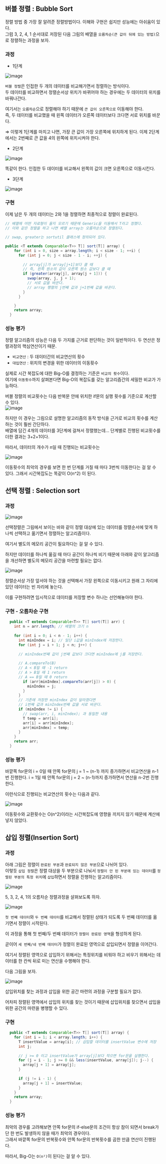 ## 버블 정렬 : Bubble Sort

정렬 방법 중 가장 잘 알려준 정렬방법이다. 이해와 구현은 쉽지만 성능에는 아쉬움이 있다.  
그럼 3, 2, 4, 1 순서대로 저장된 다음 그림의 배열을 `오름차순(큰 값이 뒤에 있는 방법)`으로 정렬하는 과정을 보자.

### 과정 

- 1단계 

![image](https://user-images.githubusercontent.com/64796257/150472504-d0f86536-3ddf-442b-a689-bbc918c50523.png)

`버블 정렬`은 인접한 두 개의 데이터를 비교해가면서 정렬하는 방식이다.   
두 데이터를 비교하면서 정렬순서상 위치가 바뀌어야 하는 경우에는 두 데이터의 위치를 바꿔나간다. 

여기서는 `오름차순`으로 정렬해야 하기 때문에 `큰 값이 오른쪽으로` 이동해야 한다.  
즉, 두 데이터를 비교했을 때 왼쪽 데이터가 오른쪽 데이터보다 크다면 서로 위치를 바꾼다.

⇒ 이렇게 1단계를 마치고 나면, 가장 큰 값이 가장 오른쪽에 위치하게 된다. 이제 2단계에서는 2번째로 큰 값을 4의 왼쪽에 위치시켜야 한다.

- 2단계 

![image](https://user-images.githubusercontent.com/64796257/150472613-c6dacdcc-69da-4301-8c28-c0eea92fcd20.png)

똑같이 한다. 인접한 두 데이터를 비교해서 왼쪽의 값이 크면 오른쪽으로 이동시킨다.

- 3단계 

![image](https://user-images.githubusercontent.com/64796257/150472638-cfb8c083-5f83-46d7-b49e-5152e4e27287.png)

### 구현 

이제 남은 두 개의 데이터는 2와 1을 정렬하면 최종적으로 정렬이 완료된다.
``` java
// 배열에 어떤 자료형이 올지 모르기 때문에 Generic을 이용해서 T라고 정했다.
// 이와 같은 정렬을 하고 나면 배열 array는 오름차순으로 정렬된다. 

// swap, greater는 sortutil 클래스에 정의되어 있다. 

public <T extends Comparable<T>> T[] sort(T[] array) {
    for (int i = 0, size = array.length; i < size - 1; ++i) {
      for (int j = 0; j < size - 1 - i; ++j) {
    	  
    	// array[j]가 array[j+1]보다 클 때
    	// 즉, 왼쪽 원소의 값이 오른쪽 원소 값보다 클 때
        if (greater(array[j], array[j + 1])) {
          swap(array, j, j + 1);
          // 서로 값을 바꾼다. 
          // array 행렬의 j번째 값과 j+1번째 값을 바꾼다.
        }
      }

    }
    return array;
  }
```

### 성능 평가 
정렬 알고리즘의 성능은 다음 두 가지를 근거로 판단하는 것이 일반적이다. 두 연산은 정렬과정의 핵심연산이기 때문.
- `비교연산` : 두 데이터간의 비교연산의 횟수
- `대입연산` : 위치의 변경을 위한 데이터의 이동횟수

실제로 시간 복잡도에 대한 Big-O를 결정하는 기준은 `비교의 횟수`이다.  
여기에 `이동횟수`까지 살펴본다면 Big-O의 복잡도를 갖는 알고리즘간의 세밀한 비교가 가능하다.

버블 정렬의 비교횟수는 다음 반복문 안에 위치한 if문의 실행 횟수를 기준으로 계산할 수 있다.  
![image](https://user-images.githubusercontent.com/64796257/150474559-d47b0579-7d40-4cb3-ae9c-82d0e9ccba7f.png)

하지만 이 경우는 그림으로 설명한 알고리즘의 동작 방식을 근거로 비교의 횟수를 계산하는 것이 훨씬 간단하다.  
배열에 담긴 4개의 데이터를 3단계에 걸쳐서 정렬했는데... 단계별로 진행된 비교횟수를 더한 결과는 3+2+1이다.

따라서, 데이터의 개수가 n일 때 진행되는 비교횟수는 

![image](https://user-images.githubusercontent.com/64796257/150474614-b615a355-1ce9-4d59-b9c6-a68d971a4a7b.png)

이동횟수의 최악의 경우를 보면 한 번 단계를 거칠 때 마다 3번씩 이동한다는 걸 알 수 있다. 그래서 시간복잡도는 똑같이 O(n^2) 이 된다.

## 선택 정렬 : Selection sort 

### 과정 
![image](https://user-images.githubusercontent.com/64796257/150474727-3effb8a3-3fc6-466c-83b6-2dca2725971b.png)

선택정렬은 그림에서 보이는 바와 같이 정렬 대상에 있는 데이터를 정렬순서에 맞게 하나씩 선택하고 옮기면서 정렬하는 알고리즘이다.

여기서 별도의 메모리 공간이 필요하다는 걸 알 수 있다. 

하지만 데이터를 하나씩 옮길 때 마다 공간이 하나씩 비기 때문에 아래와 같이 알고리즘을 개선하면 별도의 메모리 공간을 마련할 필요는 없다.

![image](https://user-images.githubusercontent.com/64796257/150474870-c1b3e0f1-a4e1-49f2-9707-07dc563c8015.png)

정렬순서상 가장 앞서야 하는 것을 선택해서 가장 왼쪽으로 이동시키고 원래 그 자리에 있던 데이터는 빈 자리에 놓는다.

이를 구현하려면 임시적으로 데이터를 저장할 변수 하나는 선언해놓아야 한다.

### 구현 - 오름차순 구현
``` java
  public <T extends Comparable<T>> T[] sort(T[] arr) {
    int n = arr.length; // 배열의 크기 n
    
    for (int i = 0; i < n - 1; i++) {
      int minIndex = i; // 일단 i값을 minIndex에 저장한다.
      for (int j = i + 1; j < n; j++) {
      
      // minIndex번째 값이 j번째 값보다 크다면 minIndex에 j를 저장한다.
      
      // A.compareTo(B) 
      // A < B일 때 -1 return
      // A > B일 때 1 return
      // A == B일 때 0 return
        if (arr[minIndex].compareTo(arr[j]) > 0) {
          minIndex = j;
        }
      }
      // 기존에 저장한 minIndex 값이 달라졌다면 
      // i번째 값과 minIndex번째 값을 서로 바꾼다.
      if (minIndex != i) {
        // swap(arr, i, minIndex); 과 동일한 내용
        T temp = arr[i];
        arr[i] = arr[minIndex];
        arr[minIndex] = temp;
      }
    }
    return arr;
  }
```

### 성능 평가 
바깥쪽 for문의 i = 0일 때 안쪽 for문의 j =  1 ~ (n-1) 까지 증가하면서 비교연산을 n-1번 진행한다.
i = 1일 때 안쪽 for문의 j = 2 ~ (n-1)까지 증가하면서 연산을 n-2번 진행한다.

이런식으로 진행되는 비교연산의 횟수는 다음과 같다. 

![image](https://user-images.githubusercontent.com/64796257/150484054-c2b0808f-61da-4573-a235-c9f1fd3cbdd9.png)

이동횟수와 교환횟수는 O(n^2)이라는 시간복잡도에 영향을 끼치지 않기 때문에 계산에 넣지 않았다.

## 삽입 정렬(Insertion Sort) 

### 과정 

아래 그림은 정렬이 `완료된 부분`과 `완료되지 않은 부분`으로 나뉘어 있다.  
이렇듯 `삽입 정렬`은 정렬 대상을 두 부분으로 나눠서 `정렬이 안 된 부분에 있는 데이터`를 `정렬된 부분의 특정 위치`에 `삽입`하면서 정렬을 진행하는 알고리즘이다.

![image](https://user-images.githubusercontent.com/64796257/150484923-ecef483e-6d40-48d8-bb3b-dc46b64d25c0.png)

5, 3, 2, 4, 1의 오름차순 정렬과정을 살펴보도록 하자.

![image](https://user-images.githubusercontent.com/64796257/150484953-faae2588-6853-4934-955a-17dede5fbbe1.png)

`첫 번째 데이터`와 `두 번째 데이터`를 비교해서 정렬된 상태가 되도록 두 번째 데이터를 옮기면서 정렬이 시작된다.

이 과정을 통해 첫 번째/두 번째 데이터가 `정렬이 완료된 영역`을 형성하게 된다.

곧이어 `세 번째/네 번째 데이터`가 정렬이 완료된 영역으로 삽입되면서 정렬을 이어간다. 

여기서 정렬된 영역으로 삽입하기 위해서는 특정위치를 비워야 하고 비우기 위해서는 데이터를 한 칸씩 뒤로 미는 연산을 수행해야 한다. 

다음 그림을 보자.

![image](https://user-images.githubusercontent.com/64796257/150485107-f1ea53ab-781f-4192-a591-1382b9a02f65.png)

삽입위치를 찾는 과정과 삽입을 위한 공간 마련의 과정을 구분할 필요가 없다.

어차피 정렬된 영역에서 삽입의 위치를 찾는 것이기 때문에 삽입위치를 찾으면서 삽입을 위한 공간의 마련을 병행할 수 있다.

### 구현 

``` java
  public <T extends Comparable<T>> T[] sort(T[] array) {
    for (int i = 1; i < array.length; i++) {
      T insertValue = array[i]; // 삽입할 데이터를 insertValue 변수에 저장 
      int j;
      
      // j >= 0 이고 insertValue가 array[j]보다 작으면 for문을 실행한다.
      for (j = i - 1; j >= 0 && less(insertValue, array[j]); j--) {
        array[j + 1] = array[j];
      }
      
      if (j != i - 1) {
        array[j + 1] = insertValue;
      }
    }
    return array;
  }
```

### 성능 평가 

최악의 경우를 고려해보면 안쪽 for문의 if-else문의 조건이 항상 참이 되면서 break가 단 한 번도 발생하지 않을 때가 최악의 경우이다.  
그래서 바깥쪽 for문의 반복횟수와 안쪽 for문의 반복횟수를 곱한 만큼 연산이 진행된다.

따라서, Big-O는 `O(n²)`이 된다는 걸 알 수 있다.










